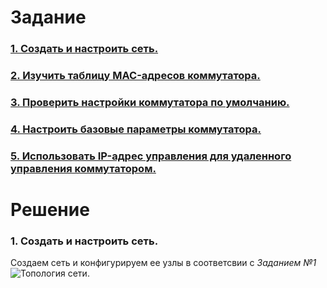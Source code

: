 # Задание
### [1. Создать и настроить сеть.](#1)
### [2. Изучить таблицу MAC-адресов коммутатора.](#2)
### [3. Проверить настройки коммутатора по умолчанию.](#3)
### [4. Настроить базовые параметры коммутатора.](#4)
### [5. Использовать IP-адрес управления для удаленного управления коммутатором.](#5)
# Решение
### <a name="1"> 1. Создать и настроить сеть.</a>  
Создаем сеть и конфигурируем ее узлы в соответсвии с *Заданием №1*  
<image src="./Network.PNG" alt="Топология сети.">
